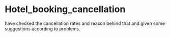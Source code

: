 # Hotel_booking_cancellation
 have checked the cancellation rates and reason behind that and given some suggestions according to problems.
